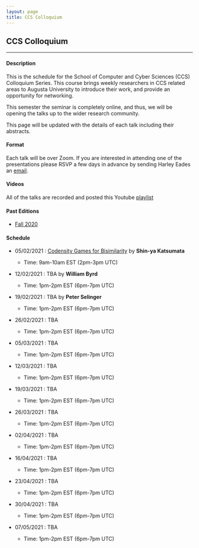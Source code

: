 ```yaml
---
layout: page
title: CCS Colloquium
---
```


CCS Colloquium
--------------
-------------------

#### Description

This is the schedule for the School of Computer and Cyber Sciences
(CCS) Colloquium Series.  This course brings weekly researchers in CCS
related areas to Augusta University to introduce their work, and
provide an opportunity for networking.

This semester the seminar is completely online, and thus, we will be
opening the talks up to the wider research community.

This page will be updated with the details of each talk including
their abstracts.

#### Format

Each talk will be over Zoom.  If you are interested in attending one
of the presentations please RSVP a few days in advance by sending
Harley Eades an <a href="mailto:harley.eades@gmail.com">email</a>.

#### Videos

All of the talks are recorded and posted this Youtube [playlist](https://youtube.com/playlist?list=PLTq59cBPOhWJbgRHkTpzMQgzv9IygtdKg ) 

#### Past Editions

- [Fall 2020](/past-colloquium/colloquium-Fall-2020.html) 


#### Schedule
  
- 05/02/2021 : [Codensity Games for Bisimilarity](colloquium_talks/Katsumata.html ) 
by __Shin-ya Katsumata__
  - Time: 9am-10am EST (2pm-3pm UTC)
  
- 12/02/2021 : TBA by __William Byrd__
  - Time: 1pm-2pm EST (6pm-7pm UTC)
  
- 19/02/2021 : TBA by __Peter Selinger__
  - Time: 1pm-2pm EST (6pm-7pm UTC)
  
- 26/02/2021 : TBA
  - Time: 1pm-2pm EST (6pm-7pm UTC)
  
- 05/03/2021 : TBA
  - Time: 1pm-2pm EST (6pm-7pm UTC)
  
- 12/03/2021 : TBA
  - Time: 1pm-2pm EST (6pm-7pm UTC)
  
- 19/03/2021 : TBA
  - Time: 1pm-2pm EST (6pm-7pm UTC)
  
- 26/03/2021 : TBA
  - Time: 1pm-2pm EST (6pm-7pm UTC)
  
- 02/04/2021 : TBA
  - Time: 1pm-2pm EST (6pm-7pm UTC)
  
- 16/04/2021 : TBA
  - Time: 1pm-2pm EST (6pm-7pm UTC)
  
- 23/04/2021 : TBA
  - Time: 1pm-2pm EST (6pm-7pm UTC)
  
- 30/04/2021 : TBA
  - Time: 1pm-2pm EST (6pm-7pm UTC)
  
- 07/05/2021 : TBA
  - Time: 1pm-2pm EST (6pm-7pm UTC)



